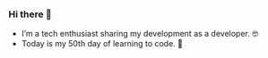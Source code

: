 ### Hi there 👋

- I’m a tech enthusiast sharing my development as a developer. 🤓
- Today is my 50th day of learning to code. 🚀 

